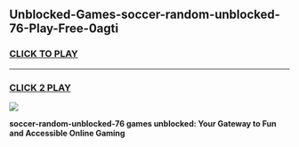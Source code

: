 
## Unblocked-Games-soccer-random-unblocked-76-Play-Free-0agti
<h3>
<a href="https://premium76.site?title=soccer-random-unblocked-76&ref=20M">CLICK TO PLAY</a></h3>
<hr>

<h3>
<a href="https://premium76.site?title=soccer-random-unblocked-76&ref=20M">CLICK 2 PLAY</a>
  
</h3>

<a href="https://premium76.site?title=soccer-random-unblocked-76&ref=19M"><img src="https://clearcache.store/games.png"></a>


**soccer-random-unblocked-76 games unblocked: Your Gateway to Fun and Accessible Online Gaming**
